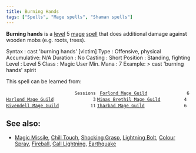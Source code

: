 ```yaml
---
title: Burning Hands
tags: ["Spells", "Mage spells", "Shaman spells"]
---
```

**Burning hands** is a [level](level "wikilink") 5
[mage](mage "wikilink") [spell](spell "wikilink") that does additional
damage against wooden mobs (e.g. roots, trees).

Syntax : cast 'burning hands' \[victim\] Type : Offensive, physical
Accumulative: N/A Duration : No Casting : Short Position : Standing,
fighting Level : Level 5 Class : Magic User Min. Mana : 7 Example: \>
cast 'burning hands' spirit

This spell can be learned from:

`                          Sessions `
[`Forlond Mage Guild`](Forlond_Mage_Guild "wikilink")`               6`
[`Harlond Mage Guild`](Harlond_Mage_Guild "wikilink")`               3`
[`Minas Brethil Mage Guild`](Minas_Brethil_Mage_Guild "wikilink")`         4`
[`Rivendell Mage Guild`](Rivendell_Mage_Guild "wikilink")`            11`
[`Tharbad Mage Guild`](Tharbad_Mage_Guild "wikilink")`               6`

## See also:

- [Magic Missile](Magic_Missile "wikilink"), [Chill
  Touch](Chill_Touch "wikilink"), [Shocking
  Grasp](Shocking_Grasp "wikilink"), [Lightning
  Bolt](Lightning_Bolt "wikilink"), [Colour
  Spray](Colour_Spray "wikilink"), [Fireball](Fireball "wikilink"),
  [Call Lightning](Call_Lightning "wikilink"),
  [Earthquake](Earthquake "wikilink")
  